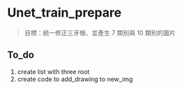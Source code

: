 # Unet_train_prepare
> 目標：統一修正三牙根、並產生 7 類別與 10 類別的圖片
## To_do
1. create list with three root
2. create code to add_drawing to new_img
